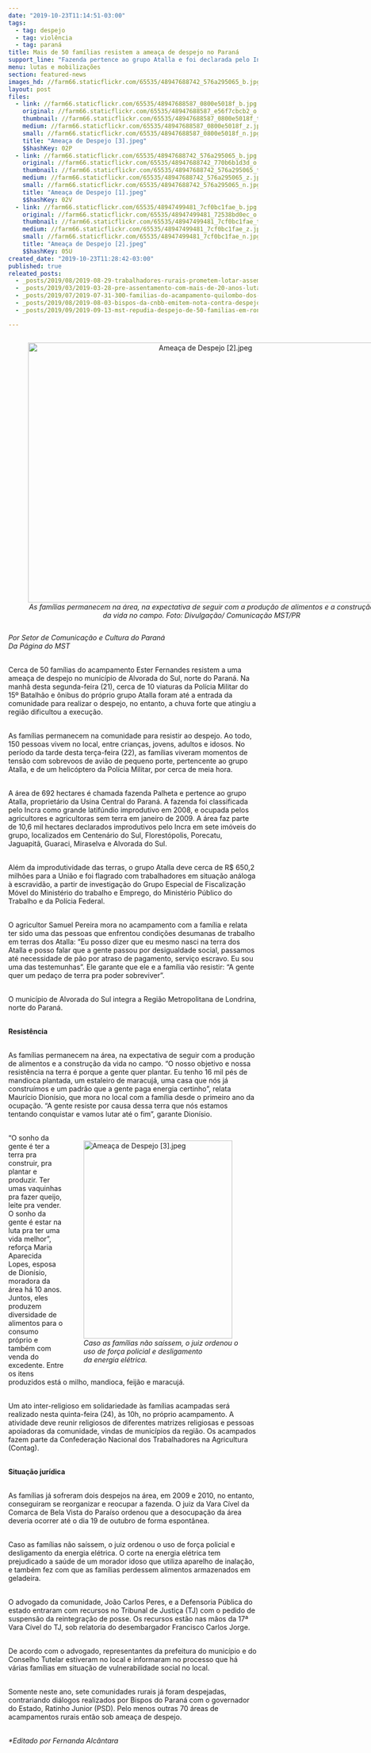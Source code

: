 ```yaml
---
date: "2019-10-23T11:14:51-03:00"
tags:
  - tag: despejo
  - tag: violência
  - tag: paraná
title: Mais de 50 famílias resistem a ameaça de despejo no Paraná
support_line: "Fazenda pertence ao grupo Atalla e foi declarada pelo Incra como grande latifúndio improdutivo, em 2008 \n"
menu: lutas e mobilizações
section: featured-news
images_hd: //farm66.staticflickr.com/65535/48947688742_576a295065_b.jpg
layout: post
files:
  - link: //farm66.staticflickr.com/65535/48947688587_0800e5018f_b.jpg
    original: //farm66.staticflickr.com/65535/48947688587_e56f7cbcb2_o.jpg
    thumbnail: //farm66.staticflickr.com/65535/48947688587_0800e5018f_t.jpg
    medium: //farm66.staticflickr.com/65535/48947688587_0800e5018f_z.jpg
    small: //farm66.staticflickr.com/65535/48947688587_0800e5018f_n.jpg
    title: "Ameaça de Despejo [3].jpeg"
    $$hashKey: 02P
  - link: //farm66.staticflickr.com/65535/48947688742_576a295065_b.jpg
    original: //farm66.staticflickr.com/65535/48947688742_770b6b1d3d_o.jpg
    thumbnail: //farm66.staticflickr.com/65535/48947688742_576a295065_t.jpg
    medium: //farm66.staticflickr.com/65535/48947688742_576a295065_z.jpg
    small: //farm66.staticflickr.com/65535/48947688742_576a295065_n.jpg
    title: "Ameaça de Despejo [1].jpeg"
    $$hashKey: 02V
  - link: //farm66.staticflickr.com/65535/48947499481_7cf0bc1fae_b.jpg
    original: //farm66.staticflickr.com/65535/48947499481_72538bd0ec_o.jpg
    thumbnail: //farm66.staticflickr.com/65535/48947499481_7cf0bc1fae_t.jpg
    medium: //farm66.staticflickr.com/65535/48947499481_7cf0bc1fae_z.jpg
    small: //farm66.staticflickr.com/65535/48947499481_7cf0bc1fae_n.jpg
    title: "Ameaça de Despejo [2].jpeg"
    $$hashKey: 05U
created_date: "2019-10-23T11:28:42-03:00"
published: true
releated_posts:
  - _posts/2019/08/2019-08-29-trabalhadores-rurais-prometem-lotar-assembleia-legislativa-da-pb-nesta-sexta-feira.md
  - _posts/2019/03/2019-03-28-pre-assentamento-com-mais-de-20-anos-luta-contra-ameaca-de-despejo-no-parana.md
  - _posts/2019/07/2019-07-31-300-familias-do-acampamento-quilombo-dos-palmares-sofrem-despejo-em-londrina-pr.md
  - _posts/2019/08/2019-08-03-bispos-da-cnbb-emitem-nota-contra-despejo-de-familias-em-londrina-pr.md
  - _posts/2019/09/2019-09-13-mst-repudia-despejo-de-50-familias-em-roncador-no-parana.md

---
```

<div style="text-align:center">
<figure class="image" style="display:inline-block"><img alt="Ameaça de Despejo [2].jpeg" height="525" src="//farm66.staticflickr.com/65535/48947499481_7cf0bc1fae_b.jpg" width="700" />
<figcaption><em>As fam&iacute;lias permanecem na &aacute;rea, na expectativa de seguir com a produ&ccedil;&atilde;o de alimentos e a constru&ccedil;&atilde;o da vida no campo. Foto: Divulga&ccedil;&atilde;o/ Comunica&ccedil;&atilde;o MST/PR</em></figcaption>
</figure>
</div>

<p><em>Por Setor de Comunica&ccedil;&atilde;o e Cultura do Paran&aacute;<br />
Da P&aacute;gina do MST</em><br />
&nbsp;</p>

<p>Cerca de 50 fam&iacute;lias do acampamento Ester Fernandes resistem a uma amea&ccedil;a de despejo no munic&iacute;pio de Alvorada do Sul, norte do Paran&aacute;. Na manh&atilde; desta segunda-feira (21), cerca de 10 viaturas da Pol&iacute;cia Militar do 15&ordm; Batalh&atilde;o e &ocirc;nibus do pr&oacute;prio grupo Atalla foram at&eacute; a entrada da comunidade para realizar o despejo, no entanto, a chuva forte que atingiu a regi&atilde;o dificultou a execu&ccedil;&atilde;o.<br />
&nbsp;</p>

<p>As fam&iacute;lias permanecem na comunidade para resistir ao despejo. Ao todo, 150 pessoas vivem no local, entre crian&ccedil;as, jovens, adultos e idosos. No per&iacute;odo da tarde desta ter&ccedil;a-feira (22), as fam&iacute;lias viveram momentos de tens&atilde;o com sobrevoos de avi&atilde;o de pequeno porte, pertencente ao grupo Atalla, e de um helic&oacute;ptero da Pol&iacute;cia Militar, por cerca de meia hora.&nbsp;<br />
&nbsp;</p>

<p>A &aacute;rea de 692 hectares &eacute; chamada fazenda Palheta e pertence ao grupo Atalla, propriet&aacute;rio da Usina Central do Paran&aacute;. A fazenda foi classificada pelo Incra como grande latif&uacute;ndio improdutivo em 2008, e ocupada pelos agricultores e agricultoras sem terra em janeiro de 2009. A &aacute;rea faz parte de 10,6 mil hectares declarados improdutivos pelo Incra em sete im&oacute;veis do grupo, localizados em Centen&aacute;rio do Sul, Florest&oacute;polis, Porecatu, Jaguapit&atilde;, Guaraci, Miraselva e Alvorada do Sul.&nbsp;<br />
&nbsp;</p>

<p>Al&eacute;m da improdutividade das terras, o grupo Atalla deve cerca de R$ 650,2 milh&otilde;es para a Uni&atilde;o e foi flagrado com trabalhadores em situa&ccedil;&atilde;o an&aacute;loga &agrave; escravid&atilde;o, a partir de investiga&ccedil;&atilde;o do Grupo Especial de Fiscaliza&ccedil;&atilde;o M&oacute;vel do Minist&eacute;rio do trabalho e Emprego, do Minist&eacute;rio P&uacute;blico do Trabalho e da Pol&iacute;cia Federal.&nbsp;<br />
&nbsp;</p>

<p>O agricultor Samuel Pereira mora no acampamento com a fam&iacute;lia e relata ter sido uma das pessoas que enfrentou condi&ccedil;&otilde;es desumanas de trabalho em terras dos Atalla: &ldquo;Eu posso dizer que eu mesmo nasci na terra dos Atalla e posso falar que a gente passou por desigualdade social, passamos at&eacute; necessidade de p&atilde;o por atraso de pagamento, servi&ccedil;o escravo. Eu sou uma das testemunhas&rdquo;. Ele garante que ele e a fam&iacute;lia v&atilde;o resistir: &ldquo;A gente quer um peda&ccedil;o de terra pra poder sobreviver&rdquo;.<br />
&nbsp;</p>

<p>O munic&iacute;pio de Alvorada do Sul integra a Regi&atilde;o Metropolitana de Londrina, norte do Paran&aacute;.&nbsp;<br />
&nbsp;</p>

<p><strong>Resist&ecirc;ncia</strong><br />
&nbsp;</p>

<p>As fam&iacute;lias permanecem na &aacute;rea, na expectativa de seguir com a produ&ccedil;&atilde;o de alimentos e a constru&ccedil;&atilde;o da vida no campo. &ldquo;O nosso objetivo e nossa resist&ecirc;ncia na terra &eacute; porque a gente quer plantar. Eu tenho 16 mil p&eacute;s de mandioca plantada, um estaleiro de maracuj&aacute;, uma casa que n&oacute;s j&aacute; constru&iacute;mos e um padr&atilde;o que a gente paga energia certinho&rdquo;, relata Maur&iacute;cio Dion&iacute;sio, que mora no local com a fam&iacute;lia desde o primeiro ano da ocupa&ccedil;&atilde;o. &ldquo;A gente resiste por causa dessa terra que n&oacute;s estamos tentando conquistar e vamos lutar at&eacute; o fim&rdquo;, garante Dion&iacute;sio.&nbsp;&nbsp;<br />
&nbsp;</p>

<figure class="image" style="float:right"><img alt="Ameaça de Despejo [3].jpeg" height="400" src="//farm66.staticflickr.com/65535/48947688587_0800e5018f_b.jpg" width="300" />
<figcaption><em>Caso as fam&iacute;lias n&atilde;o sa&iacute;ssem, o juiz ordenou o<br />
uso de for&ccedil;a policial e desligamento<br />
da energia el&eacute;trica.&nbsp;</em></figcaption>
</figure>

<p>&ldquo;O sonho da gente &eacute; ter a terra pra construir, pra plantar e produzir. Ter umas vaquinhas pra fazer queijo, leite pra vender. O sonho da gente &eacute; estar na luta pra ter uma vida melhor&rdquo;, refor&ccedil;a Maria Aparecida Lopes, esposa de Dion&iacute;sio, moradora da &aacute;rea h&aacute; 10 anos. Juntos, eles produzem diversidade de alimentos para o consumo pr&oacute;prio e tamb&eacute;m com venda do excedente. Entre os itens produzidos est&aacute; o milho, mandioca, feij&atilde;o e maracuj&aacute;.</p>

<p><br />
Um ato inter-religioso em solidariedade &agrave;s fam&iacute;lias acampadas ser&aacute; realizado nesta quinta-feira (24), &agrave;s 10h, no pr&oacute;prio acampamento. A atividade deve reunir religiosos de diferentes matrizes religiosas e pessoas apoiadoras da comunidade, vindas de munic&iacute;pios da regi&atilde;o. Os acampados fazem parte da Confedera&ccedil;&atilde;o Nacional dos Trabalhadores na Agricultura (Contag).&nbsp;<br />
&nbsp;</p>

<p><strong>Situa&ccedil;&atilde;o jur&iacute;dica&nbsp;</strong><br />
&nbsp;</p>

<p>As fam&iacute;lias j&aacute; sofreram dois despejos na &aacute;rea, em 2009 e 2010, no entanto, conseguiram se reorganizar e reocupar a fazenda. O juiz da Vara C&iacute;vel da Comarca de Bela Vista do Para&iacute;so ordenou que a desocupa&ccedil;&atilde;o da &aacute;rea deveria ocorrer at&eacute; o dia 19 de outubro de forma espont&acirc;nea.&nbsp;<br />
&nbsp;</p>

<p>Caso as fam&iacute;lias n&atilde;o sa&iacute;ssem, o juiz ordenou o uso de for&ccedil;a policial e desligamento da energia el&eacute;trica. O corte na energia el&eacute;trica tem prejudicado a sa&uacute;de de um morador idoso que utiliza aparelho de inala&ccedil;&atilde;o, e tamb&eacute;m fez com que as fam&iacute;lias perdessem alimentos armazenados em geladeira.&nbsp;&nbsp;</p>

<p><br />
O advogado da comunidade, Jo&atilde;o Carlos Peres, e a Defensoria P&uacute;blica do estado entraram com recursos no Tribunal de Justi&ccedil;a (TJ) com o pedido de suspens&atilde;o da reintegra&ccedil;&atilde;o de posse. Os recursos est&atilde;o nas m&atilde;os da 17&ordf; Vara C&iacute;vel do TJ, sob relatoria do desembargador Francisco Carlos Jorge.&nbsp;</p>

<p><br />
De acordo com o advogado, representantes da prefeitura do munic&iacute;pio e do Conselho Tutelar estiveram no local e informaram no processo que h&aacute; v&aacute;rias fam&iacute;lias em situa&ccedil;&atilde;o de vulnerabilidade social no local.&nbsp;</p>

<p><br />
Somente neste ano, sete comunidades rurais j&aacute; foram despejadas, contrariando di&aacute;logos realizados por Bispos do Paran&aacute; com o governador do Estado, Ratinho Junior (PSD). Pelo menos outras 70 &aacute;reas de acampamentos rurais ent&atilde;o sob amea&ccedil;a de despejo.&nbsp;</p>

<p><br />
<em>*Editado por Fernanda Alc&acirc;ntara</em></p>
